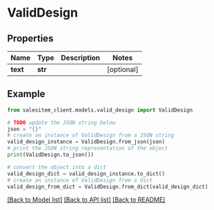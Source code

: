 # ValidDesign


## Properties

Name | Type | Description | Notes
------------ | ------------- | ------------- | -------------
**text** | **str** |  | [optional] 

## Example

```python
from salesitem_client.models.valid_design import ValidDesign

# TODO update the JSON string below
json = "{}"
# create an instance of ValidDesign from a JSON string
valid_design_instance = ValidDesign.from_json(json)
# print the JSON string representation of the object
print(ValidDesign.to_json())

# convert the object into a dict
valid_design_dict = valid_design_instance.to_dict()
# create an instance of ValidDesign from a dict
valid_design_from_dict = ValidDesign.from_dict(valid_design_dict)
```
[[Back to Model list]](../README.md#documentation-for-models) [[Back to API list]](../README.md#documentation-for-api-endpoints) [[Back to README]](../README.md)



